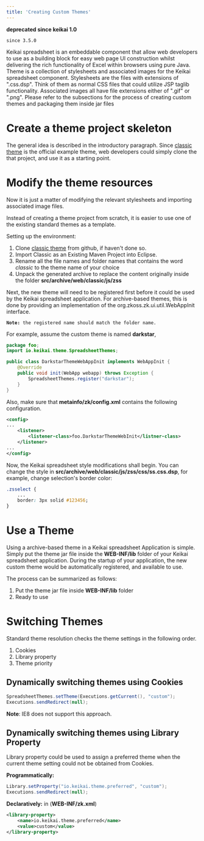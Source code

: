 ```yaml
---
title: 'Creating Custom Themes'
---
```


**deprecated since keikai 1.0**

`since 3.5.0`

Keikai spreadsheet is an embeddable component that allow web developers to
use as a building block for easy web page UI construction whilst
delivering the rich functionality of Excel within browsers using pure
Java. Theme is a collection of stylesheets and associated images for the
Keikai spreadsheet component. Stylesheets are the files with extensions of
".css.dsp". Think of them as normal CSS files that could utilize JSP
taglib functionality. Associated images all have file extensions either
of ".gif" or ".png". Please refer to the subsections for the process of
creating custom themes and packaging them inside jar files

# Create a theme project skeleton

The general idea is described in the introductory paragraph. Since
[classic theme](https://github.com/zkoss/zssthemes/releases) is
the official example theme, web developers could simply clone the
that project, and use it as a starting point.

# Modify the theme resources

Now it is just a matter of modifying the relevant stylesheets and
importing associated image files.

Instead of creating a theme project from scratch, it is easier to use
one of the existing standard themes as a template.

Setting up the environment:

1.  Clone [classic theme](https://github.com/zkoss/zssthemes/) from github, if haven't done so.
2.  Import Classic as an Existing Maven Project into Eclipse.
3.  Rename all the file names and folder names that contains the word
    *classic* to the theme name of your choice
4.  Unpack the generated archive to replace the content originally
    inside the folder **src/archive/web/classic/js/zss**

Next, the new theme will need to be registered first before it could be
used by the Keikai spreadsheet application. For archive-based themes, this
is done by providing an implementation of the
<javadoc type="interface">org.zkoss.zk.ui.util.WebAppInit</javadoc>
interface.

**`Note:`**` the registered name should match the folder name.`

For example, assume the custom theme is named **darkstar**,

``` java numberLines
package foo;
import io.keikai.theme.SpreadsheetThemes;

public class DarkstarThemeWebAppInit implements WebAppInit {
    @Override
    public void init(WebApp webapp) throws Exception {
        SpreadsheetThemes.register("darkstar");
    }
}
```

Also, make sure that **metainfo/zk/config.xml** contains the following
configuration.

``` xml
<config>
...
    <listener>
        <listener-class>foo.DarkstarThemeWebInit</listner-class>
    </listener>
...
</config>
```

Now, the Keikai spreadsheet style modifications shall begin. You can change
the style in **src/archive/web/classic/js/zss/css/ss.css.dsp**, for
example, change selection's border color:

``` css numberLines
.zsselect {
    ...
    border: 3px solid #123456;
}
```

# Use a Theme

Using a archive-based theme in a Keikai spreadsheet Application is simple.
Simply put the theme jar file inside the **WEB-INF/lib** folder of your
Keikai spreadsheet application. During the startup of your application, the
new custom theme would be automatically registered, and available to
use.

The process can be summarized as follows:

1.  Put the theme jar file inside **WEB-INF/lib** folder
2.  Ready to use

# Switching Themes

Standard theme resolution checks the theme settings in the following
order.

1.  Cookies
2.  Library property
3.  Theme priority

## Dynamically switching themes using Cookies

``` java
SpreadsheetThemes.setTheme(Executions.getCurrent(), "custom");
Executions.sendRedirect(null);
```

**Note**: IE8 does not support this approach.

## Dynamically switching themes using Library Property

Library property could be used to assign a preferred theme when the
current theme setting could not be obtained from Cookies.

**Programmatically:**

``` java
Library.setProperty("io.keikai.theme.preferred", "custom");
Executions.sendRedirect(null);
```

**Declaratively:** in (**WEB-INF/zk.xml**)

``` xml
<library-property>
    <name>io.keikai.theme.preferred</name>
    <value>custom</value>
</library-property>
```

